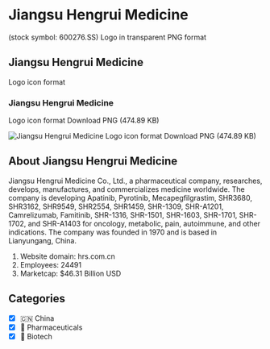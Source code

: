 # Jiangsu Hengrui Medicine
 (stock symbol: 600276.SS) Logo in transparent PNG format

## Jiangsu Hengrui Medicine
 Logo icon format

### Jiangsu Hengrui Medicine
 Logo icon format Download PNG (474.89 KB)

![Jiangsu Hengrui Medicine
 Logo icon format Download PNG (474.89 KB)](/img/orig/600276.SS-d904feda.png)

## About Jiangsu Hengrui Medicine


Jiangsu Hengrui Medicine Co., Ltd., a pharmaceutical company, researches, develops, manufactures, and commercializes medicine worldwide. The company is developing Apatinib, Pyrotinib, Mecapegfilgrastim, SHR3680, SHR3162, SHR9549, SHR2554, SHR1459, SHR-1309, SHR-A1201, Camrelizumab, Famitinib, SHR-1316, SHR-1501, SHR-1603, SHR-1701, SHR-1702, and SHR-A1403 for oncology, metabolic, pain, autoimmune, and other indications. The company was founded in 1970 and is based in Lianyungang, China.

1. Website domain: hrs.com.cn
2. Employees: 24491
3. Marketcap: $46.31 Billion USD


## Categories
- [x] 🇨🇳 China
- [x] 💊 Pharmaceuticals
- [x] 🧬 Biotech
